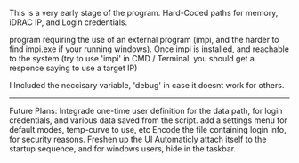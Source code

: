 This is a very early stage of the program. Hard-Coded paths for memory, iDRAC IP, and Login credentials.

program requiring the use of an external program (impi, and the harder to find impi.exe if your running windows). 
Once impi is installed, and reachable to the system (try to use 'impi' in CMD / Terminal, you should get a responce saying to use a target IP)

I Included the neccisary variable, 'debug' in case it doesnt work for others.

-----------------
Future Plans:
  Integrade one-time user definition for the data path, for login credentials, and various data saved from the script.
  add a settings menu for default modes, temp-curve to use, etc
  Encode the file containing login info, for security reasons.
  Freshen up the UI
  Automaticly attach itself to the startup sequence, and for windows users, hide in the taskbar.
  
